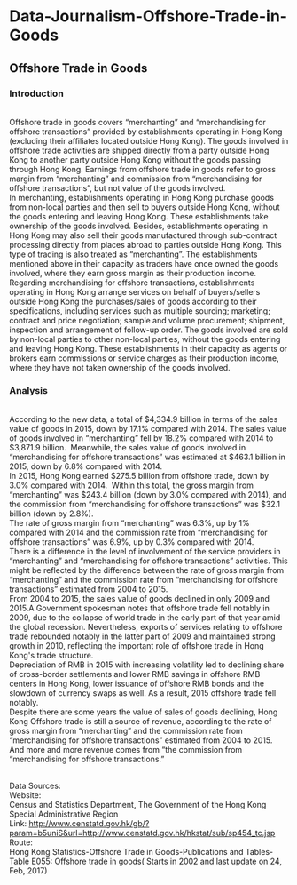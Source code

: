 # Data-Journalism-Offshore-Trade-in-Goods
## Offshore Trade in Goods
### Introduction
<br>   Offshore trade in goods covers “merchanting” and “merchandising for offshore transactions” provided by establishments operating in Hong Kong (excluding their affiliates located outside Hong Kong). The goods involved in offshore trade activities are shipped directly from a party outside Hong Kong to another party outside Hong Kong without the goods passing through Hong Kong. Earnings from offshore trade in goods refer to gross margin from “merchanting” and commission from “merchandising for offshore transactions”, but not value of the goods involved.
<br>   In merchanting, establishments operating in Hong Kong purchase goods from non-local parties and then sell to buyers outside Hong Kong, without the goods entering and leaving Hong Kong. These establishments take ownership of the goods involved. Besides, establishments operating in Hong Kong may also sell their goods manufactured through sub-contract processing directly from places abroad to parties outside Hong Kong. This type of trading is also treated as “merchanting”. The establishments mentioned above in their capacity as traders have once owned the goods involved, where they earn gross margin as their production income.
<br>   Regarding merchandising for offshore transactions, establishments operating in Hong Kong arrange services on behalf of buyers/sellers outside Hong Kong the purchases/sales of goods according to their specifications, including services such as multiple sourcing; marketing; contract and price negotiation; sample and volume procurement; shipment, inspection and arrangement of follow-up order. The goods involved are sold by non-local parties to other non-local parties, without the goods entering and leaving Hong Kong. These establishments in their capacity as agents or brokers earn commissions or service charges as their production income, where they have not taken ownership of the goods involved.
### Analysis
<br>   According to the new data, a total of $4,334.9 billion in terms of the sales value of goods in 2015, down by 17.1% compared with 2014. The sales value of goods involved in “merchanting” fell by 18.2% compared with 2014 to $3,871.9 billion.  Meanwhile, the sales value of goods involved in “merchandising for offshore transactions” was estimated at $463.1 billion in 2015, down by 6.8% compared with 2014. 
<br>   In 2015, Hong Kong earned $275.5 billion from offshore trade, down by 3.0% compared with 2014.  Within this total, the gross margin from “merchanting” was $243.4 billion (down by 3.0% compared with 2014), and the commission from “merchandising for offshore transactions” was $32.1 billion (down by 2.8%).
<br>   The rate of gross margin from “merchanting” was 6.3%, up by 1% compared with 2014 and the commission rate from “merchandising for offshore transactions” was 6.9%, up by 0.3% compared with 2014.
<br>   There is a difference in the level of involvement of the service providers in “merchanting” and “merchandising for offshore transactions” activities. This might be reflected by the difference between the rate of gross margin from “merchanting” and the commission rate from “merchandising for offshore transactions” estimated from 2004 to 2015. 
<br>   From 2004 to 2015, the sales value of goods declined in only 2009 and 2015.A Government spokesman notes that offshore trade fell notably in 2009, due to the collapse of world trade in the early part of that year amid the global recession. Nevertheless, exports of services relating to offshore trade rebounded notably in the latter part of 2009 and maintained strong growth in 2010, reflecting the important role of offshore trade in Hong Kong's trade structure.
<br>   Depreciation of RMB in 2015 with increasing volatility led to declining share of cross-border settlements and lower RMB savings in offshore RMB centers in Hong Kong, lower issuance of offshore RMB bonds and the slowdown of currency swaps as well. As a result, 2015 offshore trade fell notably.
<br>   Despite there are some years the value of sales of goods declining, Hong Kong Offshore trade is still a source of revenue, according to the rate of gross margin from “merchanting” and the commission rate from “merchandising for offshore transactions” estimated from 2004 to 2015. And more and more revenue comes from “the commission from “merchandising for offshore transactions.”

<br> Data Sources: 
<br> Website: 
<br> Census and Statistics Department, The Government of the Hong Kong Special Administrative Region
<br> Link: http://www.censtatd.gov.hk/gb/?param=b5uniS&url=http://www.censtatd.gov.hk/hkstat/sub/sp454_tc.jsp
<br> Route:
<br> Hong Kong Statistics-Offshore Trade in Goods-Publications and Tables-Table E055: Offshore trade in goods( Starts in 2002 and last update on 24, Feb, 2017) 
